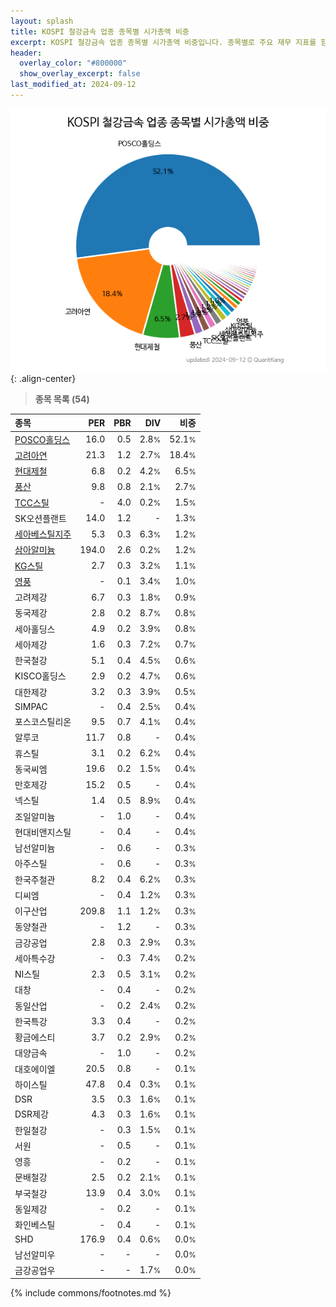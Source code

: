 ```yaml
---
layout: splash
title: KOSPI 철강금속 업종 종목별 시가총액 비중
excerpt: KOSPI 철강금속 업종 종목별 시가총액 비중입니다. 종목별로 주요 재무 지표를 함께 표시합니다.
header:
  overlay_color: "#800000"
  show_overlay_excerpt: false
last_modified_at: 2024-09-12
---
```



![KOSPI 철강금속 업종 종목별 시가총액 비중](/stats/sector/images/kospi_업종_철강금속_종목.png){: .align-center}


> **종목 목록 (54)**<a id="list"></a>

| **종목** | **PER** | **PBR** | **DIV** | **비중** |
| :------- | ------: | ------: | ------: | -------: |
| [POSCO홀딩스](/005490/) | 16.0 | 0.5 | 2.8<small>%</small> | 52.1<small>%</small> |
| [고려아연](/010130/) | 21.3 | 1.2 | 2.7<small>%</small> | 18.4<small>%</small> |
| [현대제철](/004020/) | 6.8 | 0.2 | 4.2<small>%</small> | 6.5<small>%</small> |
| [풍산](/103140/) | 9.8 | 0.8 | 2.1<small>%</small> | 2.7<small>%</small> |
| [TCC스틸](/002710/) | - | 4.0 | 0.2<small>%</small> | 1.5<small>%</small> |
| SK오션플랜트 | 14.0 | 1.2 | - | 1.3<small>%</small> |
| [세아베스틸지주](/001430/) | 5.3 | 0.3 | 6.3<small>%</small> | 1.2<small>%</small> |
| [삼아알미늄](/006110/) | 194.0 | 2.6 | 0.2<small>%</small> | 1.2<small>%</small> |
| [KG스틸](/016380/) | 2.7 | 0.3 | 3.2<small>%</small> | 1.1<small>%</small> |
| [영풍](/000670/) | - | 0.1 | 3.4<small>%</small> | 1.0<small>%</small> |
| 고려제강 | 6.7 | 0.3 | 1.8<small>%</small> | 0.9<small>%</small> |
| 동국제강 | 2.8 | 0.2 | 8.7<small>%</small> | 0.8<small>%</small> |
| 세아홀딩스 | 4.9 | 0.2 | 3.9<small>%</small> | 0.8<small>%</small> |
| 세아제강 | 1.6 | 0.3 | 7.2<small>%</small> | 0.7<small>%</small> |
| 한국철강 | 5.1 | 0.4 | 4.5<small>%</small> | 0.6<small>%</small> |
| KISCO홀딩스 | 2.9 | 0.2 | 4.7<small>%</small> | 0.6<small>%</small> |
| 대한제강 | 3.2 | 0.3 | 3.9<small>%</small> | 0.5<small>%</small> |
| SIMPAC | - | 0.4 | 2.5<small>%</small> | 0.4<small>%</small> |
| 포스코스틸리온 | 9.5 | 0.7 | 4.1<small>%</small> | 0.4<small>%</small> |
| 알루코 | 11.7 | 0.8 | - | 0.4<small>%</small> |
| 휴스틸 | 3.1 | 0.2 | 6.2<small>%</small> | 0.4<small>%</small> |
| 동국씨엠 | 19.6 | 0.2 | 1.5<small>%</small> | 0.4<small>%</small> |
| 만호제강 | 15.2 | 0.5 | - | 0.4<small>%</small> |
| 넥스틸 | 1.4 | 0.5 | 8.9<small>%</small> | 0.4<small>%</small> |
| 조일알미늄 | - | 1.0 | - | 0.4<small>%</small> |
| 현대비앤지스틸 | - | 0.4 | - | 0.4<small>%</small> |
| 남선알미늄 | - | 0.6 | - | 0.3<small>%</small> |
| 아주스틸 | - | 0.6 | - | 0.3<small>%</small> |
| 한국주철관 | 8.2 | 0.4 | 6.2<small>%</small> | 0.3<small>%</small> |
| 디씨엠 | - | 0.4 | 1.2<small>%</small> | 0.3<small>%</small> |
| 이구산업 | 209.8 | 1.1 | 1.2<small>%</small> | 0.3<small>%</small> |
| 동양철관 | - | 1.2 | - | 0.3<small>%</small> |
| 금강공업 | 2.8 | 0.3 | 2.9<small>%</small> | 0.3<small>%</small> |
| 세아특수강 | - | 0.3 | 7.4<small>%</small> | 0.2<small>%</small> |
| NI스틸 | 2.3 | 0.5 | 3.1<small>%</small> | 0.2<small>%</small> |
| 대창 | - | 0.4 | - | 0.2<small>%</small> |
| 동일산업 | - | 0.2 | 2.4<small>%</small> | 0.2<small>%</small> |
| 한국특강 | 3.3 | 0.4 | - | 0.2<small>%</small> |
| 황금에스티 | 3.7 | 0.2 | 2.9<small>%</small> | 0.2<small>%</small> |
| 대양금속 | - | 1.0 | - | 0.2<small>%</small> |
| 대호에이엘 | 20.5 | 0.8 | - | 0.1<small>%</small> |
| 하이스틸 | 47.8 | 0.4 | 0.3<small>%</small> | 0.1<small>%</small> |
| DSR | 3.5 | 0.3 | 1.6<small>%</small> | 0.1<small>%</small> |
| DSR제강 | 4.3 | 0.3 | 1.6<small>%</small> | 0.1<small>%</small> |
| 한일철강 | - | 0.3 | 1.5<small>%</small> | 0.1<small>%</small> |
| 서원 | - | 0.5 | - | 0.1<small>%</small> |
| 영흥 | - | 0.2 | - | 0.1<small>%</small> |
| 문배철강 | 2.5 | 0.2 | 2.1<small>%</small> | 0.1<small>%</small> |
| 부국철강 | 13.9 | 0.4 | 3.0<small>%</small> | 0.1<small>%</small> |
| 동일제강 | - | 0.2 | - | 0.1<small>%</small> |
| 화인베스틸 | - | 0.4 | - | 0.1<small>%</small> |
| SHD | 176.9 | 0.4 | 0.6<small>%</small> | 0.0<small>%</small> |
| 남선알미우 | - | - | - | 0.0<small>%</small> |
| 금강공업우 | - | - | 1.7<small>%</small> | 0.0<small>%</small> |

{% include commons/footnotes.md %}